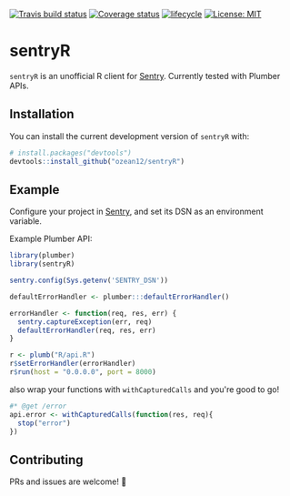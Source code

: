 [![Travis build status](https://travis-ci.org/ozean12/sentryR.svg?branch=master)](https://travis-ci.org/ozean12/sentryR)
[![Coverage status](https://codecov.io/gh/ozean12/sentryR/branch/master/graph/badge.svg)](https://codecov.io/github/ozean12/sentryR?branch=master)
[![lifecycle](https://img.shields.io/badge/lifecycle-experimental-orange.svg)](https://www.tidyverse.org/lifecycle/#experimental)
[![License: MIT](https://img.shields.io/badge/License-MIT-blue.svg)](https://opensource.org/licenses/MIT)


# sentryR

`sentryR` is an unofficial R client for [Sentry](https://sentry.io). 
Currently tested with Plumber APIs.


## Installation
You can install the current development version of `sentryR` with:

``` r
# install.packages("devtools")
devtools::install_github("ozean12/sentryR")
```

## Example

Configure your project in [Sentry](https://sentry.io), and set its DSN as an environment variable.

Example Plumber API:
```r
library(plumber)
library(sentryR)

sentry.config(Sys.getenv('SENTRY_DSN'))

defaultErrorHandler <- plumber:::defaultErrorHandler()

errorHandler <- function(req, res, err) {
  sentry.captureException(err, req)
  defaultErrorHandler(req, res, err)
}

r <- plumb("R/api.R")
r$setErrorHandler(errorHandler)
r$run(host = "0.0.0.0", port = 8000)
```

also wrap your functions with `withCapturedCalls` and you're good to go!
```r
#* @get /error
api.error <- withCapturedCalls(function(res, req){
  stop("error")
})
```

## Contributing

PRs and issues are welcome! :tada:
